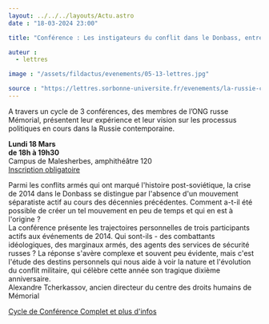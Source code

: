 ```yaml
---
layout: ../../../layouts/Actu.astro
date : "18-03-2024 23:00"

title: "Conférence : Les instigateurs du conflit dans le Donbass, entre les idéologies de droite et les services secrets russes"

auteur :
  - lettres

image : "/assets/fildactus/evenements/05-13-lettres.jpg"

source : "https://lettres.sorbonne-universite.fr/evenements/la-russie-contemporaine-mode-d-emploi"
---
```


A travers un cycle de 3 conférences, des membres de l’ONG russe Mémorial, présentent leur expérience et leur vision sur les processus politiques en cours dans la Russie contemporaine.

__Lundi 18 Mars__  
__de 18h à 19h30__  
Campus de Malesherbes, amphithéâtre 120  
[Inscription obligatoire](https://www.billetweb.fr/conference-tcherkassov)

Parmi les conflits armés qui ont marqué l'histoire post-soviétique, la crise de 2014 dans le Donbass se distingue par l'absence d'un mouvement séparatiste actif au cours des décennies précédentes. Comment a-t-il été possible de créer un tel mouvement en peu de temps et qui en est à l'origine ?  
La conférence présente les trajectoires personnelles de trois participants actifs aux événements de 2014. Qui sont-ils - des combattants idéologiques, des marginaux armés, des agents des services de sécurité russes ? La réponse s'avère complexe et souvent peu évidente, mais c'est l'étude des destins personnels qui nous aide à voir la nature et l'évolution du conflit militaire, qui célèbre cette année son tragique dixième anniversaire.  
Alexandre Tcherkassov, ancien directeur du centre des droits humains de Mémorial

[Cycle de Conférence Complet et plus d'infos](https://lettres.sorbonne-universite.fr/evenements/la-russie-contemporaine-mode-d-emploi)